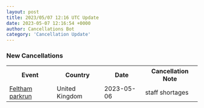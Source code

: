 ```yaml
---
layout: post
title: 2023/05/07 12:16 UTC Update
date: 2023-05-07 12:16:54 +0000
author: Cancellations Bot
category: 'Cancellation Update'
---
```


<h3>New Cancellations</h3>
<div class='hscrollable'>
<table style='width: 100%'>
    <tr>
        <th>Event</th>
        <th>Country</th>
        <th>Date</th>
        <th>Cancellation Note</th>
    </tr>
    <tr>
        <td><a href="">Feltham parkrun</a></td>
        <td>United Kingdom</td>
        <td>2023-05-06</td>
        <td>staff shortages</td>
    </tr>
</table>
</div>
